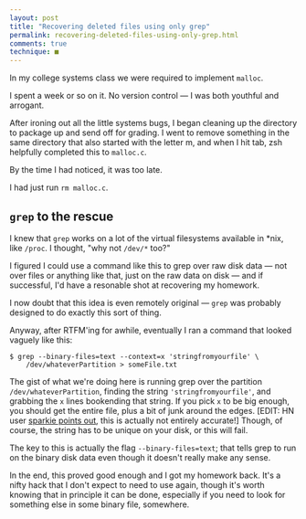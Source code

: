 ```yaml
---
layout: post
title: "Recovering deleted files using only grep"
permalink: recovering-deleted-files-using-only-grep.html
comments: true
technique: ■
---
```



In my college systems class we were required to implement `malloc`.

I spent a week or so on it. No version control &mdash; I was both youthful and arrogant.

After ironing out all the little systems bugs, I began cleaning up the directory to package up and send off for grading. I went to remove something in the same directory that also started with the letter m, and when I hit tab, zsh helpfully completed this to `malloc.c`.

By the time I had noticed, it was too late.

I had just run `rm malloc.c`.


## `grep` to the rescue

I knew that `grep` works on a lot of the virtual filesystems available in *nix, like `/proc`. I thought, "why not `/dev/*` too?"

I figured I could use a command like this to grep over raw disk data &mdash; not over files or anything like that, just on the raw data on disk &mdash; and if successful, I'd have a resonable shot at recovering my homework.

I now doubt that this idea is even remotely original &mdash; `grep` was probably designed to do exactly this sort of thing.

Anyway, after RTFM'ing for awhile, eventually I ran a command that looked vaguely like this:

```
$ grep --binary-files=text --context=x 'stringfromyourfile' \
    /dev/whateverPartition > someFile.txt
```

The gist of what we're doing here is running grep over the partition `/dev/whateverPartition`, finding the string `'stringfromyourfile'`, and grabbing the `x` lines bookending that string. If you pick `x` to be big enough, you should get the entire file, plus a bit of junk around the edges. [EDIT: HN user [sparkie points out](https://news.ycombinator.com/item?id=7944515), this is actually not entirely accurate!] Though, of course, the string has to be unique on your disk, or this will fail.

The key to this is actually the flag `--binary-files=text`; that tells grep to run on the binary disk data even though it doesn't really make any sense.

In the end, this proved good enough and I got my homework back. It's a nifty hack that I don't expect to need to use again, though it's worth knowing that in principle it can be done, especially if you need to look for something else in some binary file, somewhere.
